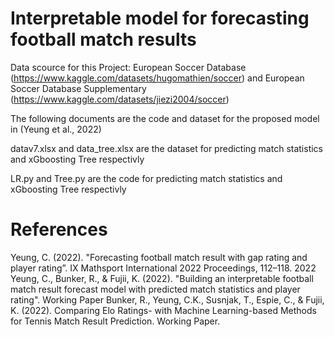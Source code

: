 # Interpretable model for forecasting football match results
Data scource for this Project: European Soccer Database (https://www.kaggle.com/datasets/hugomathien/soccer) and European Soccer Database Supplementary (https://www.kaggle.com/datasets/jiezi2004/soccer)

The following documents are the code and dataset for the proposed model in (Yeung et al., 2022)

datav7.xlsx and data_tree.xlsx are the dataset for predicting match statistics and xGboosting Tree respectivly

LR.py and Tree.py are the code for predicting match statistics and xGboosting Tree respectivly


# References
Yeung, C. (2022). "Forecasting football match result with gap rating and player rating”. IX Mathsport International 2022 Proceedings, 112–118.
2022
Yeung, C., Bunker, R., & Fujii, K. (2022). "Building an interpretable football match result forecast model with predicted match statistics and player rating". Working Paper
Bunker, R., Yeung, C.K., Susnjak, T., Espie, C., & Fujii, K. (2022). Comparing Elo Ratings- with Machine Learning-based Methods for Tennis Match Result Prediction. Working Paper.
